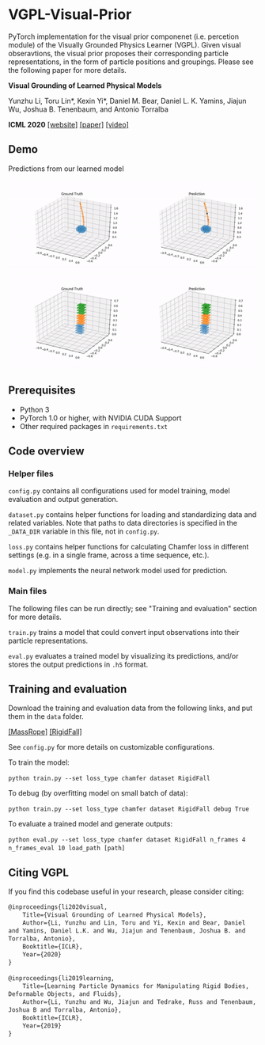 # VGPL-Visual-Prior

PyTorch implementation for the visual prior componenet (i.e. percetion module) of the Visually Grounded Physics Learner (VGPL).
Given visual obseravtions, the visual prior proposes their corresponding particle representations, in the form of particle positions and groupings. Please see the following paper for more details.

**Visual Grounding of Learned Physical Models**

Yunzhu Li, Toru Lin*, Kexin Yi*, Daniel M. Bear, Daniel L. K. Yamins, Jiajun Wu, Joshua B. Tenenbaum, and Antonio Torralba

**ICML 2020**
[[website]](http://visual-physics-grounding.csail.mit.edu/) [[paper]](https://arxiv.org/abs/2004.13664) [[video]](https://www.youtube.com/watch?v=P_LrG0lzc-0&feature=youtu.be)

## Demo

Predictions from our learned model

![](imgs/MassRope.gif)  ![](imgs/RigidFall.gif)


## Prerequisites

- Python 3
- PyTorch 1.0 or higher, with NVIDIA CUDA Support
- Other required packages in `requirements.txt`

## Code overview

### Helper files

`config.py` contains all configurations used for model training, model evaluation and output generation.

`dataset.py` contains helper functions for loading and standardizing data and related variables. Note that paths to data directories is specified in the `_DATA_DIR` variable in this file, not in `config.py`.

`loss.py` contains helper functions for calculating Chamfer loss in different settings (e.g. in a single frame, across a time sequence, etc.).

`model.py` implements the neural network model used for prediction.

### Main files

The following files can be run directly; see "Training and evaluation" section for more details.

`train.py` trains a model that could convert input observations into their particle representations.

`eval.py` evaluates a trained model by visualizing its predictions, and/or stores the output predictions in `.h5` format.

## Training and evaluation

Download the training and evaluation data from the following links, and put them in the `data` folder.

[[MassRope]](https://www.dropbox.com/s/j5lla86qsurjn1k/data_MassRope.zip?dl=0) [[RigidFall]](https://www.dropbox.com/s/ho8lgi35se75irh/data_RigidFall.zip?dl=0)

See `config.py` for more details on customizable configurations.

To train the model:

`python train.py --set loss_type chamfer dataset RigidFall`

To debug (by overfitting model on small batch of data):

`python train.py --set loss_type chamfer dataset RigidFall debug True`

To evaluate a trained model and generate outputs:

`python eval.py --set loss_type chamfer dataset RigidFall n_frames 4 n_frames_eval 10 load_path [path]`


## Citing VGPL

If you find this codebase useful in your research, please consider citing:

    @inproceedings{li2020visual,
        Title={Visual Grounding of Learned Physical Models},
        Author={Li, Yunzhu and Lin, Toru and Yi, Kexin and Bear, Daniel and Yamins, Daniel L.K. and Wu, Jiajun and Tenenbaum, Joshua B. and Torralba, Antonio},
        Booktitle={ICLR},
        Year={2020}
    }

    @inproceedings{li2019learning,
        Title={Learning Particle Dynamics for Manipulating Rigid Bodies, Deformable Objects, and Fluids},
        Author={Li, Yunzhu and Wu, Jiajun and Tedrake, Russ and Tenenbaum, Joshua B and Torralba, Antonio},
        Booktitle={ICLR},
        Year={2019}
    }
